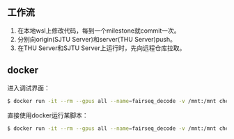 ## 工作流

1. 在本地wsl上修改代码，每到一个milestone就commit一次。
2. 分别向origin(SJTU Server)和server(THU Server)push。
3. 在THU Server和SJTU Server上运行时，先向远程仓库拉取。 

## docker

进入调试界面：

```bash
$ docker run -it --rm --gpus all --name=fairseq_decode -v /mnt:/mnt chenxie95/speechimage:flashlight-v2 /bin/bash
```

直接使用docker运行某脚本：
```bash
$ docker run -it --rm --gpus all --name=fairseq_decode -v /mnt:/mnt chenxie95/speechimage:flashlight-v3 /bin/bash -c 'sh /mnt/lustre/sjtu/home/xc915/superb/wyj-fairseq/audio_ssl.sh'
```

